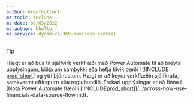 ```yaml
---
author: brentholtorf
ms.topic: include
ms.date: 08/03/2022
ms.author: bholtorf
ms.service: dynamics-365-business-central
---
```

> [!TIP]
> Hægt er að búa til sjálfvirk verkflæði með Power Automate til að breyta upplýsingum, biðja um samþykki eða hefja tilvik bæði í [!INCLUDE [prod_short](prod_short.md)] og ytri þjónustum. Hægt er að keyra verkflæðin sjálfkrafa, samkvæmt eftirspurn eða reglubundið. Frekari upplýsingar er að finna í [Nota Power Automate flæði í [!INCLUDE[prod_short](includes/prod_short.md)]](../across-how-use-financials-data-source-flow.md).
